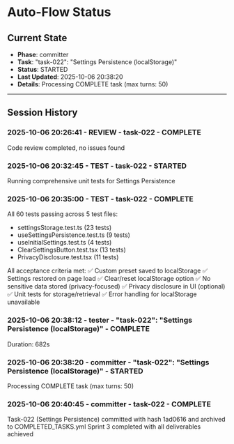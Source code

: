 # Auto-Flow Status

## Current State
- **Phase**: committer
- **Task**: "task-022": "Settings Persistence (localStorage)"
- **Status**: STARTED
- **Last Updated**: 2025-10-06 20:38:20
- **Details**: Processing COMPLETE task (max turns: 50)

---

## Session History

### 2025-10-06 20:26:41 - REVIEW - task-022 - COMPLETE
Code review completed, no issues found

### 2025-10-06 20:32:45 - TEST - task-022 - STARTED
Running comprehensive unit tests for Settings Persistence

### 2025-10-06 20:35:00 - TEST - task-022 - COMPLETE
All 60 tests passing across 5 test files:
- settingsStorage.test.ts (23 tests)
- useSettingsPersistence.test.ts (9 tests)
- useInitialSettings.test.ts (4 tests)
- ClearSettingsButton.test.tsx (13 tests)
- PrivacyDisclosure.test.tsx (11 tests)

All acceptance criteria met:
✅ Custom preset saved to localStorage
✅ Settings restored on page load
✅ Clear/reset localStorage option
✅ No sensitive data stored (privacy-focused)
✅ Privacy disclosure in UI (optional)
✅ Unit tests for storage/retrieval
✅ Error handling for localStorage unavailable


### 2025-10-06 20:38:12 - tester - "task-022": "Settings Persistence (localStorage)" - COMPLETE
Duration: 682s


### 2025-10-06 20:38:20 - committer - "task-022": "Settings Persistence (localStorage)" - STARTED
Processing COMPLETE task (max turns: 50)

### 2025-10-06 20:40:45 - committer - task-022 - COMPLETE
Task-022 (Settings Persistence) committed with hash 1ad0616 and archived to COMPLETED_TASKS.yml
Sprint 3 completed with all deliverables achieved
